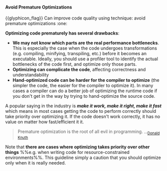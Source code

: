 <div id="title">

#### Avoid Premature Optimizations

<span id="prereqs"></span>

</div>
<span id="outcomes">{{glyphicon_flag}} Can improve code quality using technique: avoid premature optimizations  :one:</span>

<div id="body">

**Optimizing code prematurely has several drawbacks**:
* **We may not know which parts are the real performance bottlenecks**. This is especially the case when the code undergoes transformations (e.g. compiling, minifying, transpiling, etc.) before it becomes an executable. Ideally, you should use a profiler tool to identify the actual bottlenecks of the code first, and optimize only those parts.
* **Optimizing can complicate the code**, affecting correctness and understandability
* **Hand-optimized code can be harder for the compiler to optimize** (the simpler the code, the easier for the compiler to optimize it). In many cases a compiler can do a better job of optimizing the runtime code if you don't get in the way by trying to hand-optimize the source code.

A popular saying in the industry is **_make it work, make it right, make it fast_** which means in most cases getting the code to perform correctly should take priority over optimizing it. If the code doesn't work correctly, it has no value on matter how fast/efficient it it.

> Premature optimization is the root of all evil in programming. <sub>--[Donald Knuth](https://en.wikipedia.org/wiki/Donald_Knuth)</sub>

Note that **there are cases where optimizing takes priority over other things** %%e.g. when writing code for resource-constrained environments%%. This guideline simply a caution that you should optimize only when it is really needed.

</div>

<div id="extras">
</div>